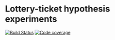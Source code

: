 # Lottery-ticket hypothesis experiments
[![Build Status](https://travis-ci.com/ivallesp/lth.svg?branch=develop)](https://travis-ci.com/ivallesp/lth)
[![Code coverage](https://codecov.io/gh/ivallesp/lth/branch/develop/graph/badge.svg)](https://codecov.io/gh/ivallesp/lth)
